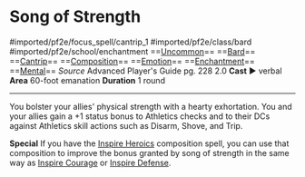 # Song of Strength
#imported/pf2e/focus_spell/cantrip_1 #imported/pf2e/class/bard #imported/pf2e/school/enchantment 
==[Uncommon](uncommon.md)== ==[Bard](rules/traits/bard.md)== ==[Cantrip](cantrip.md)== ==[Composition](composition.md)== ==[Emotion](emotion.md)== ==[Enchantment](enchantment.md)== ==[Mental](mental.md)==
*Source* Advanced Player's Guide pg. 228 2.0
**Cast** ► verbal
**Area** 60-foot emanation
**Duration** 1 round

---
You bolster your allies' physical strength with a hearty exhortation. You and your allies gain a +1 status bonus to Athletics checks and to their DCs against Athletics skill actions such as Disarm, Shove, and Trip.

**Special** If you have the [Inspire Heroics](Inspire%20Heroics.md) composition spell, you can use that composition to improve the bonus granted by song of strength in the same way as [Inspire Courage](Inspire%20Courage.md) or [Inspire Defense](Inspire%20Defense.md).